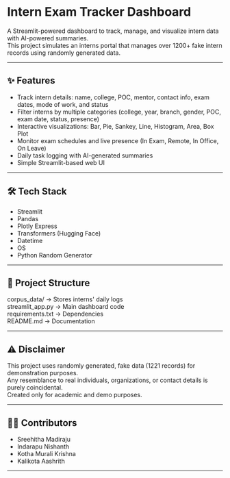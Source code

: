 # Intern Exam Tracker Dashboard

A Streamlit-powered dashboard to track, manage, and visualize intern data with AI-powered summaries.  
This project simulates an interns portal that manages over 1200+ fake intern records using randomly generated data.

---

## ✨ Features
- Track intern details: name, college, POC, mentor, contact info, exam dates, mode of work, and status
- Filter interns by multiple categories (college, year, branch, gender, POC, exam date, status, presence)
- Interactive visualizations: Bar, Pie, Sankey, Line, Histogram, Area, Box Plot
- Monitor exam schedules and live presence (In Exam, Remote, In Office, On Leave)
- Daily task logging with AI-generated summaries
- Simple Streamlit-based web UI

---

## 🛠 Tech Stack
- Streamlit
- Pandas
- Plotly Express
- Transformers (Hugging Face)
- Datetime
- OS
- Python Random Generator

---

## 📂 Project Structure
corpus_data/        → Stores interns' daily logs  
streamlit_app.py    → Main dashboard code  
requirements.txt    → Dependencies  
README.md           → Documentation  

---

## ⚠️ Disclaimer
This project uses randomly generated, fake data (1221 records) for demonstration purposes.  
Any resemblance to real individuals, organizations, or contact details is purely coincidental.  
Created only for academic and demo purposes.

---

## 👩‍💻 Contributors
- Sreehitha Madiraju
- Indarapu Nishanth
- Kotha Murali Krishna
- Kalikota Aashrith

---
